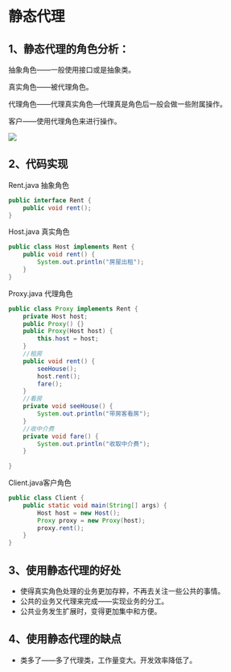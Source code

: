 # 静态代理

## 1、静态代理的角色分析：

抽象角色——一般使用接口或是抽象类。

真实角色——被代理角色。

代理角色——代理真实角色—代理真是角色后一般会做一些附属操作。

客户——使用代理角色来进行操作。

![](C:\Users\Pan梓涵\Desktop\JavaStudy\image\spring\代理角色图.png)

## 2、代码实现

Rent.java 抽象角色

```java
public interface Rent {
    public void rent();
}
```

Host.java 真实角色

```java
public class Host implements Rent {
    public void rent() {
        System.out.println("房屋出租");
    }
}
```

Proxy.java 代理角色

```java
public class Proxy implements Rent {
    private Host host;
    public Proxy() {}
    public Proxy(Host host) {
        this.host = host;
    }
    //租房
    public void rent() {
        seeHouse();
        host.rent();
        fare();
    }
    //看房
    private void seeHouse() {
        System.out.println("带房客看房");
    }
    //收中介费
    private void fare() {
        System.out.println("收取中介费");
    } 
    
}
```

Client.java客户角色

```java
public class Client {
    public static void main(String[] args) {
        Host host = new Host();
        Proxy proxy = new Proxy(host);
        proxy.rent();
    }
}
```

## 3、使用静态代理的好处

* 使得真实角色处理的业务更加存粹，不再去关注一些公共的事情。
* 公共的业务又代理来完成——实现业务的分工。
* 公共业务发生扩展时，变得更加集中和方便。

## 4、使用静态代理的缺点

* 类多了——多了代理类，工作量变大。开发效率降低了。